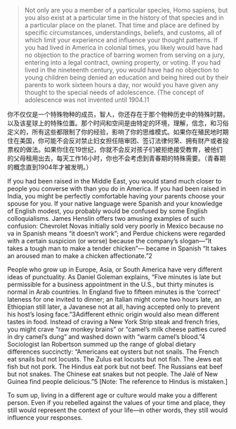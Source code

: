 > Not only are you a member of a particular species, Homo sapiens, but you also exist at a particular time in the history of that  species and in a particular place on the planet. That time and place are defined by specific circumstances, understandings,  beliefs, and customs, all of which limit your experience and influence your thought patterns. If you had lived in America in  colonial times, you likely would have had no objection to the practice of barring women from serving on a jury, entering into a  legal contract, owning property, or voting. If you had lived in the nineteenth century, you would have had no objection to young  children being denied an education and being hired out by their parents to work sixteen hours a day, nor would you have given  any thought to the special needs of adolescence. \(The concept of adolescence was not invented until 1904.\)1

你不仅仅是一个特殊物种的成员，智人，你还存在于那个物种历史中的特殊时期，以及该星球上的特殊位置。那个时间和空间是由特定的环境，理解，信念，和习俗定义的，所有这些都限制了你的经验，影响了你的思维模式。如果你在殖民地时期住在美国，你可能不会反对禁止妇女担任陪审团、签订法律何荣、拥有财产或者投票权的做法。如果你住在19世纪，你就不会反对孩子们被拒绝接受教育，被他们的父母租用出去，每天工作16小时，你也不会考虑到青春期的特殊需要。（青春期的概念直到1904年才被发明。）

If you had been raised in the Middle East, you would stand much closer to people you converse with than you do in America. If  you had been raised in India, you might be perfectly comfortable having your parents choose your spouse for you. If your  native language were Spanish and your knowledge of English modest, you probably would be confused by some English  colloquialisms. James Henslin offers two amusing examples of such confusion: Chevrolet Novas initially sold very poorly in Mexico because no va in Spanish means “it doesn’t work”; and Perdue chickens were regarded with a certain suspicion \(or  worse\) because the company’s slogan—”It takes a tough man to make a tender chicken”— became in Spanish “It takes an  aroused man to make a chicken affectionate.”2



People who grow up in Europe, Asia, or South America have very different ideas of punctuality. As Daniel Goleman explains,  “Five minutes is late but permissible for a business appointment in the U.S., but thirty minutes is normal in Arab countries. In  England five to fifteen minutes is the ‘correct’ lateness for one invited to dinner; an Italian might come two hours late, an  Ethiopian still later, a Javanese not at all, having accepted only to prevent his host’s losing face.”3Adifferent ethnic origin would  also mean different tastes in food. Instead of craving a New York Strip steak and french fries, you might crave “raw monkey brains” or “camel’s milk cheese patties cured in dry camel’s dung” and washed down with “warm camel’s blood.”4 Sociologist  Ian Robertson summed up the range of global dietary differences succinctly: “Americans eat oysters but not snails. The French  eat snails but not locusts. The Zulus eat locusts but not fish. The Jews eat fish but not pork. The Hindus eat pork but not beef.  The Russians eat beef but not snakes. The Chinese eat snakes but not people. The Jalé of New Guinea find people delicious.”5 \[Note: The reference to Hindus is mistaken.\]



To sum up, living in a different age or culture would make you a different person. Even if you rebelled against the values of  your time and place, they still would represent the context of your life—in other words, they still would influence your  responses.

